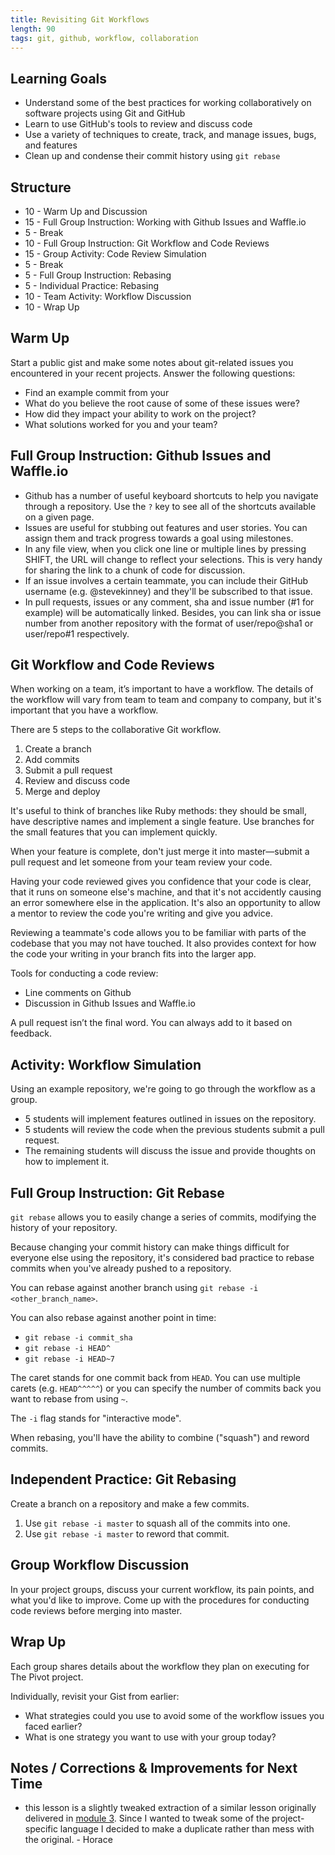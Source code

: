 ```yaml
---
title: Revisiting Git Workflows
length: 90
tags: git, github, workflow, collaboration
---
```


## Learning Goals

* Understand some of the best practices for working collaboratively on software projects using Git and GitHub
* Learn to use GitHub's tools to review and discuss code
* Use a variety of techniques to create, track, and manage issues, bugs, and features
* Clean up and condense their commit history using `git rebase`

## Structure

* 10 - Warm Up and Discussion
* 15 - Full Group Instruction: Working with Github Issues and Waffle.io
* 5 - Break
* 10 - Full Group Instruction: Git Workflow and Code Reviews
* 15 - Group Activity: Code Review Simulation
* 5 - Break
* 5 - Full Group Instruction: Rebasing
* 5 - Individual Practice: Rebasing
* 10 - Team Activity: Workflow Discussion
* 10 - Wrap Up

## Warm Up

Start a public gist and make some notes about git-related issues you encountered in your recent projects. Answer the following questions:

* Find an example commit from your 
* What do you believe the root cause of some of these issues were?
* How did they impact your ability to work on the project?
* What solutions worked for you and your team?

## Full Group Instruction: Github Issues and Waffle.io

* Github has a number of useful keyboard shortcuts to help you navigate through a repository. Use the `?` key to see all of the shortcuts available on a given page.
* Issues are useful for stubbing out features and user stories. You can assign them and track progress towards a goal using milestones.
* In any file view, when you click one line or multiple lines by pressing SHIFT, the URL will change to reflect your selections. This is very handy for sharing the link to a chunk of code for discussion.
* If an issue involves a certain teammate, you can include their GitHub username (e.g. @stevekinney) and they'll be subscribed to that issue.
* In pull requests, issues or any comment, sha and issue number (#1 for example) will be automatically linked. Besides, you can link sha or issue number from another repository with the format of user/repo@sha1 or user/repo#1 respectively.

## Git Workflow and Code Reviews

When working on a team, it’s important to have a workflow. The details of the workflow will vary from team to team and company to company, but it's important that you have a workflow.

There are 5 steps to the collaborative Git workflow.

1. Create a branch
2. Add commits
3. Submit a pull request
4. Review and discuss code
5. Merge and deploy

It's useful to think of branches like Ruby methods: they should be small, have descriptive names and implement a single feature. Use branches for the small features that you can implement quickly.

When your feature is complete, don't just merge it into master—submit a pull request and let someone from your team review your code.

Having your code reviewed gives you confidence that your code is clear, that it runs on someone else's machine, and that it's not accidently causing an error somewhere else in the application. It's also an opportunity to allow a mentor to review the code you're writing and give you advice.

Reviewing a teammate's code allows you to be familiar with parts of the codebase that you may not have touched. It also provides context for how the code your writing in your branch fits into the larger app.

Tools for conducting a code review:

* Line comments on Github
* Discussion in Github Issues and Waffle.io

A pull request isn’t the final word. You can always add to it based on feedback.

## Activity: Workflow Simulation

Using an example repository, we're going to go through the workflow as a group.

* 5 students will implement features outlined in issues on the repository.
* 5 students will review the code when the previous students submit a pull request.
* The remaining students will discuss the issue and provide thoughts on how to implement it.

## Full Group Instruction: Git Rebase

`git rebase` allows you to easily change a series of commits, modifying the history of your repository.

Because changing your commit history can make things difficult for everyone else using the repository, it's considered bad practice to rebase commits when you've already pushed to a repository.

You can rebase against another branch using `git rebase -i <other_branch_name>`.

You can also rebase against another point in time:

* `git rebase -i commit_sha`
* `git rebase -i HEAD^`
* `git rebase -i HEAD~7`

The caret stands for one commit back from `HEAD`. You can use multiple carets (e.g. `HEAD^^^^^`) or you can specify the number of commits back you want to rebase from using `~`.

The `-i` flag stands for "interactive mode".

When rebasing, you'll have the ability to combine ("squash") and reword commits.

## Independent Practice: Git Rebasing

Create a branch on a repository and make a few commits.

1. Use `git rebase -i master` to squash all of the commits into one.
2. Use `git rebase -i master` to reword that commit.

## Group Workflow Discussion

In your project groups, discuss your current workflow, its pain points, and what you'd like to improve. Come up with the procedures for conducting code reviews before merging into master.

## Wrap Up

Each group shares details about the workflow they plan on executing for The Pivot project.

Individually, revisit your Gist from earlier:

* What strategies could you use to avoid some of the workflow issues you faced earlier?
* What is one strategy you want to use with your group today?

## Notes / Corrections & Improvements for Next Time

* this lesson is a slightly tweaked extraction of a similar lesson
  originally delivered in [module
3](https://github.com/turingschool/lesson_plans/blob/master/ruby_03-professional_rails_applications/revisiting_git_workflows.markdown).
Since I wanted to tweak some of the project-specific language I decided
to make a duplicate rather than mess with the original. - Horace


